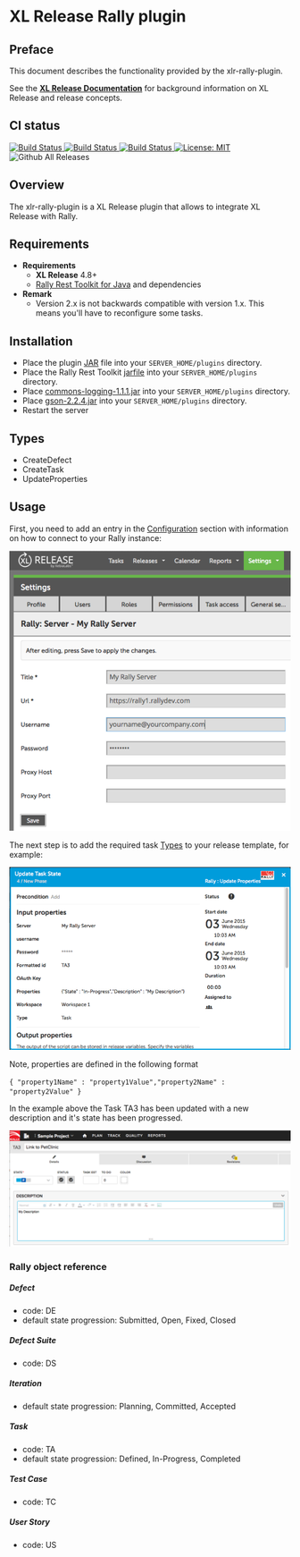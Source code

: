 # XL Release Rally plugin #

## Preface ##

This document describes the functionality provided by the xlr-rally-plugin.

See the **[XL Release Documentation](https://docs.xebialabs.com/xl-release/index.html)** for background information on XL Release and release concepts.


## CI status ##

[![Build Status][xlr-rally-travis-image] ][xlr-rally-travis-url]
[![Build Status][xlr-rally-codacy-image] ][xlr-rally-codacy-url]
[![Build Status][xlr-rally-code-climate-image] ][xlr-rally-code-climate-url]
[![License: MIT][xlr-rally-plugin-license-image]][xlr-rally-plugin-license-url]
![Github All Releases][xlr-rally-plugin-downloads-image]


[xlr-rally-travis-image]: https://travis-ci.org/xebialabs-community/xlr-rally-plugin.svg?branch=master
[xlr-rally-travis-url]: https://travis-ci.org/xebialabs-community/xlr-rally-plugin
[xlr-rally-codacy-image]: https://api.codacy.com/project/badge/Grade/b74aca3c5da7483193ceef88bc93ec44
[xlr-rally-codacy-url]: https://www.codacy.com/app/rvanstone/xlr-rally-plugin
[xlr-rally-code-climate-image]: https://codeclimate.com/github/xebialabs-community/xlr-rally-plugin/badges/gpa.svg
[xlr-rally-code-climate-url]: https://codeclimate.com/github/xebialabs-community/xlr-rally-plugin
[xlr-rally-plugin-license-image]: https://img.shields.io/badge/License-MIT-yellow.svg
[xlr-rally-plugin-license-url]: https://opensource.org/licenses/MIT
[xlr-rally-plugin-downloads-image]: https://img.shields.io/github/downloads/xebialabs-community/xlr-rally-plugin/total.svg



## Overview ##

The xlr-rally-plugin is a XL Release plugin that allows to integrate XL Release with Rally.

## Requirements ##

* **Requirements**
	* **XL Release** 4.8+
    * [Rally Rest Toolkit for Java](https://github.com/RallyTools/RallyRestToolkitForJava) and dependencies
* **Remark**
    * Version 2.x is not backwards compatible with version 1.x. This means you'll have to reconfigure some tasks.

## Installation ##

* Place the plugin [JAR](https://github.com/xebialabs-community/xlr-rally-plugin/releases) file into your `SERVER_HOME/plugins` directory.
* Place the Rally Rest Toolkit [jarfile](https://github.com/RallyTools/RallyRestToolkitForJava/releases/download/v2.2.1/rally-rest-api-2.2.1.jar) into your `SERVER_HOME/plugins` directory.
* Place [commons-logging-1.1.1.jar](http://central.maven.org/maven2/commons-logging/commons-logging/1.1.1/commons-logging-1.1.1.jar) into your `SERVER_HOME/plugins` directory.
* Place [gson-2.2.4.jar](http://central.maven.org/maven2/com/google/code/gson/gson/2.2.4/gson-2.2.4.jar) into your `SERVER_HOME/plugins` directory.
* Restart the server  

## Types ##

+ CreateDefect
+ CreateTask
+ UpdateProperties

## Usage ##

First, you need to add an entry in the [Configuration](https://docs.xebialabs.com/xl-release/how-to/create-custom-configuration-types-in-xl-release.html#configuration-page) section with information on how to connect to your Rally instance:

![Configuration](images/rallyCI.png)

The next step is to add the required task [Types](#Types) to your release template, for example:

![Configuration](images/updateStatusTask.png)

Note, properties are defined in the following format

`{ "property1Name" : "property1Value","property2Name" : "property2Value" }`

In the example above the Task TA3 has been updated with a new description and it's state has been progressed.

![Execution](images/rallyResult.png)

### Rally object reference ###
##### Defect #####
* code: DE
* default state progression: Submitted, Open, Fixed, Closed

##### Defect Suite #####
* code: DS

##### Iteration #####
* default state progression: Planning, Committed, Accepted 

##### Task #####
* code: TA
* default state progression: Defined, In-Progress, Completed

##### Test Case
* code: TC 

##### User Story #####
* code: US


